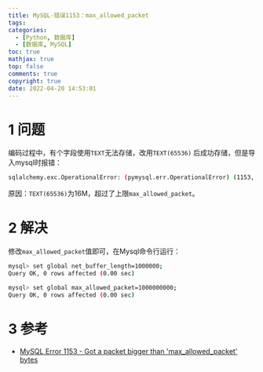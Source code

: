 ```yaml
---
title: MySQL-错误1153：max_allowed_packet
tags:
categories:
  - [Python, 数据库]
  - [数据库, MySQL]
toc: true
mathjax: true
top: false
comments: true
copyright: true
date: 2022-04-20 14:53:01
---
```


# 1 问题

编码过程中，有个字段使用`TEXT`无法存储，改用`TEXT(65536)` 后成功存储，但是导入mysql时报错：

```sh
sqlalchemy.exc.OperationalError: (pymysql.err.OperationalError) (1153, "Got a packet bigger than 'max_allowed_packet' bytes")
```

原因：`TEXT(65536)`为16M，超过了上限`max_allowed_packet`。

# 2 解决

修改`max_allowed_packet`值即可，在Mysql命令行运行：

```sh
mysql> set global net_buffer_length=1000000; 
Query OK, 0 rows affected (0.00 sec)

mysql> set global max_allowed_packet=1000000000;
Query OK, 0 rows affected (0.00 sec)
```

# 3 参考

* [MySQL Error 1153 - Got a packet bigger than 'max_allowed_packet' bytes](https://stackoverflow.com/questions/93128/mysql-error-1153-got-a-packet-bigger-than-max-allowed-packet-bytes)

